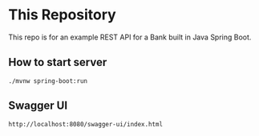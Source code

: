 # This Repository
This repo is for an example REST API for a Bank built in Java Spring Boot.

## How to start server
    ./mvnw spring-boot:run

## Swagger UI
    http://localhost:8080/swagger-ui/index.html